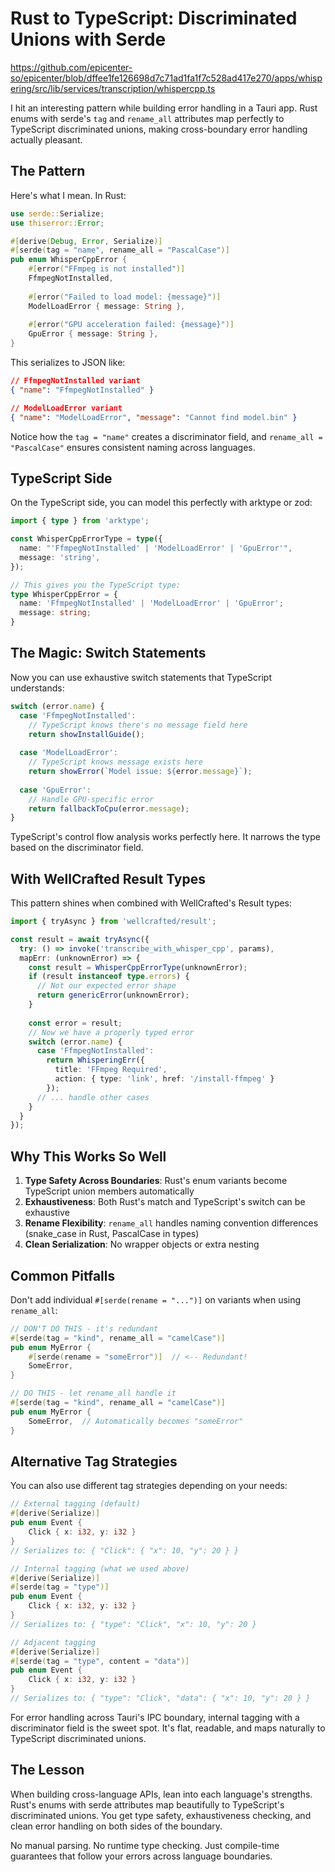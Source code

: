 # Rust to TypeScript: Discriminated Unions with Serde

https://github.com/epicenter-so/epicenter/blob/dffee1fe126698d7c71ad1fa1f7c528ad417e270/apps/whispering/src/lib/services/transcription/whispercpp.ts

I hit an interesting pattern while building error handling in a Tauri app. Rust enums with serde's `tag` and `rename_all` attributes map perfectly to TypeScript discriminated unions, making cross-boundary error handling actually pleasant.

## The Pattern

Here's what I mean. In Rust:

```rust
use serde::Serialize;
use thiserror::Error;

#[derive(Debug, Error, Serialize)]
#[serde(tag = "name", rename_all = "PascalCase")]
pub enum WhisperCppError {
    #[error("FFmpeg is not installed")]
    FfmpegNotInstalled,
    
    #[error("Failed to load model: {message}")]
    ModelLoadError { message: String },
    
    #[error("GPU acceleration failed: {message}")]
    GpuError { message: String },
}
```

This serializes to JSON like:

```json
// FfmpegNotInstalled variant
{ "name": "FfmpegNotInstalled" }

// ModelLoadError variant
{ "name": "ModelLoadError", "message": "Cannot find model.bin" }
```

Notice how the `tag = "name"` creates a discriminator field, and `rename_all = "PascalCase"` ensures consistent naming across languages.

## TypeScript Side

On the TypeScript side, you can model this perfectly with arktype or zod:

```typescript
import { type } from 'arktype';

const WhisperCppErrorType = type({
  name: "'FfmpegNotInstalled' | 'ModelLoadError' | 'GpuError'",
  message: 'string',
});

// This gives you the TypeScript type:
type WhisperCppError = {
  name: 'FfmpegNotInstalled' | 'ModelLoadError' | 'GpuError';
  message: string;
}
```

## The Magic: Switch Statements

Now you can use exhaustive switch statements that TypeScript understands:

```typescript
switch (error.name) {
  case 'FfmpegNotInstalled':
    // TypeScript knows there's no message field here
    return showInstallGuide();
    
  case 'ModelLoadError':
    // TypeScript knows message exists here
    return showError(`Model issue: ${error.message}`);
    
  case 'GpuError':
    // Handle GPU-specific error
    return fallbackToCpu(error.message);
}
```

TypeScript's control flow analysis works perfectly here. It narrows the type based on the discriminator field.

## With WellCrafted Result Types

This pattern shines when combined with WellCrafted's Result types:

```typescript
import { tryAsync } from 'wellcrafted/result';

const result = await tryAsync({
  try: () => invoke('transcribe_with_whisper_cpp', params),
  mapErr: (unknownError) => {
    const result = WhisperCppErrorType(unknownError);
    if (result instanceof type.errors) {
      // Not our expected error shape
      return genericError(unknownError);
    }
    
    const error = result;
    // Now we have a properly typed error
    switch (error.name) {
      case 'FfmpegNotInstalled':
        return WhisperingErr({
          title: 'FFmpeg Required',
          action: { type: 'link', href: '/install-ffmpeg' }
        });
      // ... handle other cases
    }
  }
});
```

## Why This Works So Well

1. **Type Safety Across Boundaries**: Rust's enum variants become TypeScript union members automatically
2. **Exhaustiveness**: Both Rust's match and TypeScript's switch can be exhaustive
3. **Rename Flexibility**: `rename_all` handles naming convention differences (snake_case in Rust, PascalCase in types)
4. **Clean Serialization**: No wrapper objects or extra nesting

## Common Pitfalls

Don't add individual `#[serde(rename = "...")]` on variants when using `rename_all`:

```rust
// DON'T DO THIS - it's redundant
#[serde(tag = "kind", rename_all = "camelCase")]
pub enum MyError {
    #[serde(rename = "someError")]  // <-- Redundant!
    SomeError,
}

// DO THIS - let rename_all handle it
#[serde(tag = "kind", rename_all = "camelCase")]
pub enum MyError {
    SomeError,  // Automatically becomes "someError"
}
```

## Alternative Tag Strategies

You can also use different tag strategies depending on your needs:

```rust
// External tagging (default)
#[derive(Serialize)]
pub enum Event {
    Click { x: i32, y: i32 }
}
// Serializes to: { "Click": { "x": 10, "y": 20 } }

// Internal tagging (what we used above)
#[derive(Serialize)]
#[serde(tag = "type")]
pub enum Event {
    Click { x: i32, y: i32 }
}
// Serializes to: { "type": "Click", "x": 10, "y": 20 }

// Adjacent tagging
#[derive(Serialize)]
#[serde(tag = "type", content = "data")]
pub enum Event {
    Click { x: i32, y: i32 }
}
// Serializes to: { "type": "Click", "data": { "x": 10, "y": 20 } }
```

For error handling across Tauri's IPC boundary, internal tagging with a discriminator field is the sweet spot. It's flat, readable, and maps naturally to TypeScript discriminated unions.

## The Lesson

When building cross-language APIs, lean into each language's strengths. Rust's enums with serde attributes map beautifully to TypeScript's discriminated unions. You get type safety, exhaustiveness checking, and clean error handling on both sides of the boundary.

No manual parsing. No runtime type checking. Just compile-time guarantees that follow your errors across language boundaries.